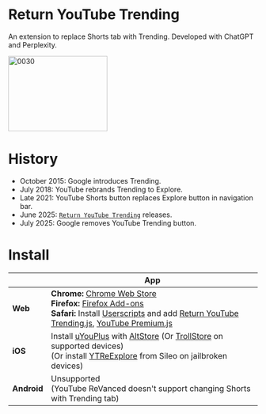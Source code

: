 # Return YouTube Trending

An extension to replace Shorts tab with Trending. Developed with ChatGPT and Perplexity.

<img width="200" height="152" alt="0030" src="https://github.com/user-attachments/assets/cafb27fa-8178-4114-8c99-daafd764e303" />

# History

- October 2015: Google introduces Trending.
- July 2018: YouTube rebrands Trending to Explore.
- Late 2021: YouTube Shorts button replaces Explore button in navigation bar.
- June 2025: [`Return YouTube Trending`](https://returnyoutubetrending.github.io/) releases.
- July 2025: Google removes YouTube Trending button.

# Install
|  |    App |
|---|---|
| **Web** | **Chrome:** [Chrome Web Store](https://chromewebstore.google.com/detail/return-youtube-trending/apcbkpnopnnjaegbhnmcimmnlmmbolai)<br>**Firefox:** [Firefox Add-ons](https://addons.mozilla.org/firefox/addon/return-youtube-trending/)<br>**Safari:** Install [Userscripts](https://apps.apple.com/app/userscripts/id1463298887) and add [Return YouTube Trending.js](https://raw.githubusercontent.com/Dr-Sauce/ReturnYouTubeTrending/refs/heads/main/Return%20YouTube%20Trending.js), [YouTube Premium.js](https://raw.githubusercontent.com/Dr-Sauce/ReturnYouTubeTrending/refs/heads/main/YouTube%20Premium.js) |
| **iOS** | Install [uYouPlus](https://github.com/qnblackcat/uYouPlus) with [AltStore](https://altstore.io/) (Or [TrollStore](https://ios.cfw.guide/installing-trollstore/) on supported devices)<br>(Or install [YTReExplore](https://www.ios-repo-updates.com/repository/poomsmart/package/com.ps.ytreexplore/) from Sileo on jailbroken devices) |
| **Android** | Unsupported<br>(YouTube ReVanced doesn't support changing Shorts with Trending tab) |
